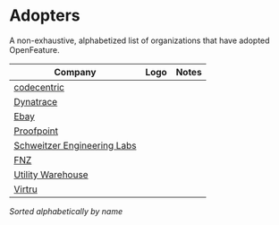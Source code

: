 # Adopters

A non-exhaustive, alphabetized list of organizations that have adopted OpenFeature.

| Company                                           | Logo       | Notes |
| ------------------------------------------------- | ---------- | :---: |
| [codecentric](https://www.codecentric.de/)        |            |       |
| [Dynatrace](https://www.dynatrace.com)            |            |       |
| [Ebay](https://www.ebay.com)                      |            |       |
| [Proofpoint](https://www.proofpoint.com)          |            |       |
| [Schweitzer Engineering Labs](https://selinc.com) |            |       |
| [FNZ](https://fnz.com)                            |            |       |
| [Utility Warehouse](https://uw.co.uk)             |            |       |
| [Virtru](https://www.virtru.com)                  |            |       |

_Sorted alphabetically by name_
